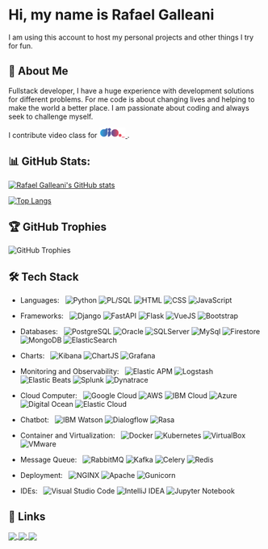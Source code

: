 # Hi, my name is Rafael Galleani

I am using this account to host my personal projects and other things I try for fun.
## 🚀 About Me

Fullstack developer, I have a huge experience with development solutions for different problems. For me code is about changing lives and helping to make the world a better place.
I am passionate about coding and always seek to challenge myself.

I contribute video class for
<a href="https://dio.me">
  <img src="/images/logo-diome.png"  width=52 height=20>
</a>. 

## 📊 GitHub Stats:

[![Rafael Galleani's GitHub stats](https://github-readme-stats.vercel.app/api?username=rafegal&count_private=true&show_icons=true&theme=merko)](https://github.com/rafegal/github-readme-stats)

[![Top Langs](https://github-readme-stats.vercel.app/api/top-langs/?username=rafegal&count_private=true&hide=html,css&&layout=compact&theme=merko)](https://github.com/rafegal/github-readme-stats)

## 🏆 GitHub Trophies

![GitHub Trophies](https://github-profile-trophy.vercel.app/?username=rafegal&theme=onedark&no-frame=true&no-bg=false&margin-w=4)

## 🛠 Tech Stack

- Languages: &nbsp;
  ![Python](https://img.shields.io/badge/-Python-333333?style=flat&logo=Python)
  ![PL/SQL](https://img.shields.io/badge/-PL/SQL-333333?style=flat&logo=PLSQL)
  ![HTML](https://img.shields.io/badge/-HTML-333333?style=flat&logo=HTML5)
  ![CSS](https://img.shields.io/badge/-CSS-333333?style=flat&logo=CSS3&logoColor=1572B6)
  ![JavaScript](https://img.shields.io/badge/-JavaScript-333333?style=flat&logo=javascript)

- Frameworks: &nbsp;
  ![Django](https://img.shields.io/badge/-Django-333333?style=flat&logo=django&logoColor=092E20)
  ![FastAPI](https://img.shields.io/badge/-FastAPI-333333?style=flat&logo=fastapi)
  ![Flask](https://img.shields.io/badge/-Flask-333333?style=flat&logo=flask)
  ![VueJS](https://img.shields.io/badge/-Vue.JS-333333?style=flat&logo=vue.js)
  ![Bootstrap](https://img.shields.io/badge/-Bootstrap-333333?style=flat&logo=bootstrap)

- Databases:  &nbsp;
  ![PostgreSQL](https://img.shields.io/badge/-PostgreSQL-333333?style=flat&logo=postgresql)
  ![Oracle](https://img.shields.io/badge/-Oracle-333333?style=flat&logo=oracle&logoColor=F80000)
  ![SQLServer](https://img.shields.io/badge/-SQL%20Server-333333?style=flat&logo=microsoftsqlserver&logoColor=CC2927)
  ![MySql](https://img.shields.io/badge/-MySql-333333?style=flat&logo=mysql)
  ![Firestore](https://img.shields.io/badge/-Firestore-333333?style=flat&logo=firebase)
  ![MongoDB](https://img.shields.io/badge/-MongoDB%20Atlas-333333?style=flat&logo=mongodb)
  ![ElasticSearch](https://img.shields.io/badge/-ElasticSearch-333333?style=flat&logo=elasticsearch&logoColor=f3d337)

- Charts:  &nbsp;
  ![Kibana](https://img.shields.io/badge/-Kibana-333333?style=flat&logo=kibana&logoColor=d7689d)
  ![ChartJS](https://img.shields.io/badge/-Chart.JS-333333?style=flat&logo=chart.js)
  ![Grafana](https://img.shields.io/badge/-Grafana-333333?style=flat&logo=grafana)

- Monitoring and Observability:  &nbsp;
  ![Elastic APM](https://img.shields.io/badge/-Elastic%20APM-333333?style=flat&logo=https://www.davincigroup.es/wp-content/uploads/2021/03/apm-logo-color.png)
  ![Logstash](https://img.shields.io/badge/-Logstash-333333?style=flat&logo=logstash&logoColor=40769e)
  ![Elastic Beats](https://img.shields.io/badge/-Elastic%20Beats-333333?style=flat&logo=beats&logoColor=66b5ae)
  ![Splunk](https://img.shields.io/badge/-Splunk-333333?style=flat&logo=splunk)
  ![Dynatrace](https://img.shields.io/badge/-Dynatrace-333333?style=flat&logo=dynatrace)

- Cloud Computer:  &nbsp;
  ![Google Cloud](https://img.shields.io/badge/-Google%20Cloud-333333?style=flat&logo=googlecloud)
  ![AWS](https://img.shields.io/badge/-AWS-333333?style=flat&logo=amazonaws)
  ![IBM Cloud](https://img.shields.io/badge/-IBM%20Cloud-333333?style=flat&logo=ibmcloud&logoColor=1261FE)
  ![Azure](https://img.shields.io/badge/-Azure-333333?style=flat&logo=microsoftazure&logoColor=0078D4)
  ![Digital Ocean](https://img.shields.io/badge/-Digital%20Ocean-333333?style=flat&logo=digitalocean)
  ![Elastic Cloud](https://img.shields.io/badge/-Elastic%20Cloud-333333?style=flat&logo=elasticcloud&logoColor=a0c443)
  
- Chatbot:  &nbsp;
  ![IBM Watson](https://img.shields.io/badge/-IBM%20Watson-333333?style=flat&logo=ibmwatson)
  ![Dialogflow](https://img.shields.io/badge/-Dialogflow-333333?style=flat&logo=dialogflow)
  ![Rasa](https://img.shields.io/badge/-RASA-333333?style=flat&logo=rasa)

- Container and Virtualization:  &nbsp;
  ![Docker](https://img.shields.io/badge/-Docker-333333?style=flat&logo=docker)
  ![Kubernetes](https://img.shields.io/badge/-Kubernetes-333333?style=flat&logo=kubernetes)
  ![VirtualBox](https://img.shields.io/badge/-VirtualBox-333333?style=flat&logo=virtualbox)
  ![VMware](https://img.shields.io/badge/-VMware-333333?style=flat&logo=vmware)

- Message Queue:  &nbsp;
  ![RabbitMQ](https://img.shields.io/badge/-RabbitMQ-333333?style=flat&logo=rabbitmq)
  ![Kafka](https://img.shields.io/badge/-Kafka-333333?style=flat&logo=apachekafka)
  ![Celery](https://img.shields.io/badge/-Celery-333333?style=flat&logo=celery&logoColor=37814A)
  ![Redis](https://img.shields.io/badge/-Redis-333333?style=flat&logo=redis)

- Deployment:  &nbsp;
  ![NGINX](https://img.shields.io/badge/-NGINX-333333?style=flat&logo=nginx&logoColor=009639)
  ![Apache](https://img.shields.io/badge/-Apache-333333?style=flat&logo=apache&logoColor=D22128)
  ![Gunicorn](https://img.shields.io/badge/-Guicorn-333333?style=flat&logo=gunicorn)


- IDEs: &nbsp;
  ![Visual Studio Code](https://img.shields.io/badge/-Visual%20Studio%20Code-333333?style=flat&logo=visual-studio-code&logoColor=007ACC)
  ![IntelliJ IDEA](https://img.shields.io/badge/-IntelliJ%20IDEA-333333?style=flat&logo=intellij-idea&logoColor=f70486)
  ![Jupyter Notebook](https://img.shields.io/badge/-Jupyter%20Notebook-333333?style=flat&logo=jupyter)


## 🔗 Links

<a href="https://www.linkedin.com/in/rafael-galleani">
  <img align="center" src="https://img.shields.io/badge/linkedin-0A66C2?style=for-the-badge&logo=linkedin&logoColor=white" />
</a>

<a href="https://gitlab.com/rafegal">
  <img align="center" src="https://img.shields.io/badge/gitlab-white?logo=gitlab&style=for-the-badge&logoColor=white" />
</a>

<a href="https://www.youtube.com/rafaelgalleani">
  <img align="center" src="https://img.shields.io/badge//rafaelgalleani-critical?logo=youtube&style=for-the-badge&logoColor=white" />
</a>
